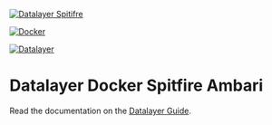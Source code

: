 [![Datalayer Spitifre](http://datalayer.io/ext/images/logo-datalayer-spitfire.png)](http://datalayer.io)

[![Docker](http://datalayer.io/ext/images/docker-logo-small.png)](https://www.docker.com/)

[![Datalayer](http://datalayer.io/ext/images/logo_horizontal_072ppi.png)](http://datalayer.io)

# Datalayer Docker Spitfire Ambari

Read the documentation on the [Datalayer Guide](http://datalayer.io/guide/docker/spitfire).
